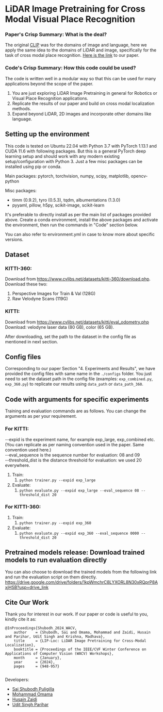 # LiDAR Image Pretraining for Cross Modal Visual Place Recognition

### Paper's Crisp Summary: What is the deal?

The original [CLIP](https://openai.com/research/clip) was for the domains of image and language, here we apply the same idea to the domains of LiDAR and image, specifically for the task of cross modal place recognition. [Here is the link](https://shubodhs.ai/liploc) to our paper.

### Code's Crisp Summary: How this code could be used?
The code is written well in a modular way so that this can be used for many applications beyond the scope of the paper.
1. You are just exploring LiDAR Image Pretraining in general for Robotics or Visual Place Recognition applications.
2. Replicate the results of our paper and build on cross modal localization methods.
3. Expand beyond LiDAR, 2D images and incorporate other domains like language.

## Setting up the environment
This code is tested on Ubuntu 22.04 with Python 3.7 with PyTorch 1.13.1 and CUDA 11.6 with following packages. But this is a general PyTorch deep learning setup and should work with any modern existing setup/configuration with Python 3. Just a few misc packages can be installed using pip or conda.

Main packages:
pytorch, torchvision, numpy, scipy, matplotlib, opencv-python  

Misc packages:
* timm (0.9.2), tyro (0.5.3), tqdm, albumentations (1.3.0)
* pyyaml, pillow, h5py, scikit-image, scikit-learn


It's preferable to directly install as per the main list of packages provided above. Create a conda environment, install the above packages and activate the environment, then run the commands in "Code" section below.

You can also refer to environment.yml in case to know more about specific versions.


## Dataset
### KITTI-360:
Download from https://www.cvlibs.net/datasets/kitti-360/download.php.   
Download these two:
1. Perspective Images for Train & Val (128G)  
2. Raw Velodyne Scans (119G)

### KITTI:
Download from https://www.cvlibs.net/datasets/kitti/eval_odometry.php   
Download: velodyne laser data (80 GB), color (65 GB).

After downloading, set the path to the dataset in the config file as mentioned in next section.


## Config files
Corresponding to our paper Section "4. Experiments and Results", we have provided the config files with same name in the `./configs` folder. You just need to set the dataset path in the config file (examples: `exp_combined.py`, `exp_360.py`) to replicate our results using `data_path` or `data_path_360`.


## Code with arguments for specific experiments

Training and evaluation commands are as follows. You can change the arguments as per your requirement.   

### For KITTI:
--expid is the experiment name, for example exp_large, exp_combined etc. (You can replicate as per naming convention used in the paper. Same convention used here.)    
--eval_sequence is the sequence number for evaluation: 08 and 09    
--threshold_dist is the distance threshold for evaluation: we used 20 everywhere.   
1. Train:  
    1. `python trainer.py --expid exp_large`  
2. Evaluate:  
    1. `python evaluate.py --expid exp_large --eval_sequence 08 --threshold_dist 20`  

### For KITTI-360:
1. Train:  
    1. `python trainer.py --expid exp_360`  
2. Evaluate:  
    1. `python evaluate.py --expid exp_360 --eval_sequence 0000 --threshold_dist 20`

## Pretrained models release: Download trained models to run evaluation directly

You can also choose to download the trained models from the following link and run the evaluation script on them directly.
https://drive.google.com/drive/folders/1kpWmchrC8LYXORL8N30xRQprP8AxjHSB?usp=drive_link


## Cite Our Work
Thank you for interest in our work. If our paper or code is useful to you, kindly cite it as:

```
@InProceedings{Shubodh_2024_WACV,
    author    = {Shubodh, Sai and Omama, Mohammad and Zaidi, Husain and Parihar, Udit Singh and Krishna, Madhava},
    title     = {LIP-Loc: LiDAR Image Pretraining for Cross-Modal Localization},
    booktitle = {Proceedings of the IEEE/CVF Winter Conference on Applications of Computer Vision (WACV) Workshops},
    month     = {January},
    year      = {2024},
    pages     = {948-957}


```

Developers:   
* [Sai Shubodh Puligilla](https://www.shubodhs.ai/)   
* [Mohammad Omama](https://mohdomama.github.io/)   
* [Husain Zaidi](https://husainhz7.github.io/)   
* [Udit Singh Parihar](https://udit.netlify.app/)   